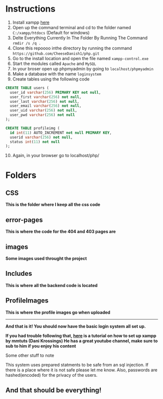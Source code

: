 # Instructions

1. Install xampp [here](https://www.apachefriends.org/index.html)
2. Open up the command terminal and cd to the folder named `C:/xampp/htdocs` (Default for windows)
3. Delte Everything Currently In The Folder By Running The Command `rmdir /s /q .`
4. Clone this repoooo inthe directory by running the command `https://github.com/CheeseDanish1/php.git`
5. Go to the install location and open the file named `xampp-control.exe`
6. Start the modules called `Apache` and `MySQL`
7. In your broser open up phpmyadmin by going to `localhost/phpmyadmin`
8. Make a database with the name `loginsystem`
9. Create tables using the following code
```sql
CREATE TABLE users (
  user_id varchar(256) PRIMARY KEY not null,
  user_first varchar(256) not null,
  user_last varchar(256) not null,
  user_email varchar(256) not null,
  user_uid varchar(256) not null,
  user_pwd varchar(256) not null
);

CREATE TABLE profileimg (
  id int(11) AUTO_INCREMENT not null PRIMARY KEY,
  userid varchar(256) not null,
  status int(11) not null
);
```
10. Again, in your browser go to localhost/php/

# Folders

## CSS
**This is the folder where I keep all the css code**

## error-pages
**This is where the code for the 404 and 403 pages are**

## images
**Some images used throught the project**

## Includes
**This is where all the backend code is located**

## ProfileImages
**This is where the profile images go when uploaded**

---

**And that is it! You should now have the basic login system all set up.**

**If you had trouble following that, [here](https://www.youtube.com/watch?v=mXdpCRgR-xE) is a tutorial on how to set up xampp by mmtuts (Dani Krossings) He has a great youtube channel, make sure to sub to him if you enjoy his content**

Some other stuff to note

This system uses prepared statments to be safe from an sql injection. If there is a place where it is not safe please let me know.
Also, passwords are hashed(encoded) for the privacy of the users.

## And that should be everything!